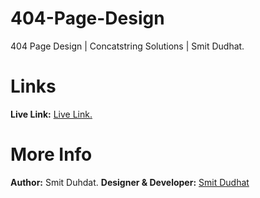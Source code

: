 # 404-Page-Design
404 Page Design | Concatstring Solutions | Smit Dudhat.

# Links
<b>Live Link:</b> <a href="https://smitdudhat.github.io/404-Page-Design/" target="_blank">Live Link.</a>

# More Info
<b>Author:</b> Smit Duhdat.
<b>Designer & Developer:</b> <a href="https://smit-dudhat.myshopify.com/" target="_blank">Smit Dudhat</a>

